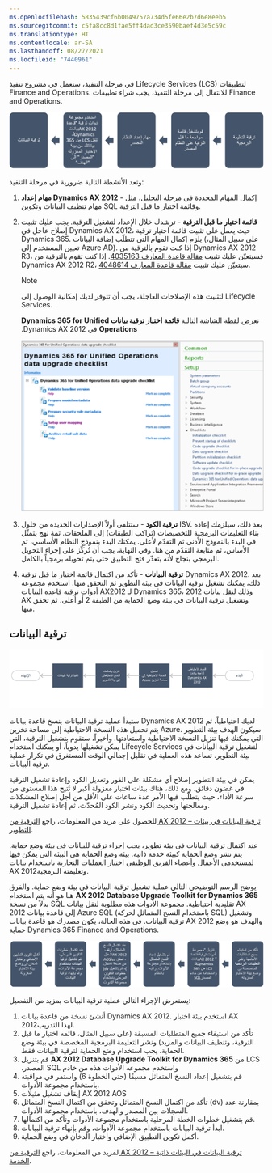 ```yaml
---
ms.openlocfilehash: 5835439cf6b0049757a734d5fe66e2b7d6e8eeb5
ms.sourcegitcommit: c5fa8cc8d1fae5ff4dad3ce3590baef4d3e5c59c
ms.translationtype: HT
ms.contentlocale: ar-SA
ms.lasthandoff: 08/27/2021
ms.locfileid: "7440961"
---
```

في مرحلة التنفيذ، ستعمل في مشروع تنفيذ Lifecycle Services (LCS) لتطبيقات Finance and Operations. للانتقال إلى مرحلة التنفيذ، يجب شراء تطبيقات Finance and Operations.

![رسم تخطيطي لعملية التنفيذ بدءاً من ترقية الكود إلى ترقية البيانات.](../media/execution-process.png)

وتعد الأنشطة التالية ضرورية في مرحلة التنفيذ:

1.  **مهام إعداد Dynamics AX 2012** - إكمال المهام المحددة في مرحلة التحليل، مثل مهام تنظيف البيانات وتكوين SQL وقائمة اختيار ما قبل الترقية.

2.  **قائمة اختيار ما قبل الترقية** - ترشدك خلال الإعداد لتشغيل الترقية. يجب عليك تثبيت إصلاح عاجل في Dynamics AX 2012، حيث يعمل على تثبيت قائمة اختيار ترقية Dynamics 365. يلزم إكمال المهام التي تتطلّب إضافة البيانات (على سبيل المثال، تعيين المستخدم إلى Azure AD). إذا كنت تقوم بالترقية من Dynamics AX 2012 R3، فسيتعيّن عليك تثبيت [مقالة قاعدة المعارف 4035163](https://go.microsoft.com/fwlink/?linkid=852255). إذا كنت تقوم بالترقية من Dynamics AX 2012 R2، سيتعيّن عليك تثبيت [مقالة قاعدة المعارف 4048614](https://go.microsoft.com/fwlink/?linkid=869025).
    > [!NOTE]
    > لتثبيت هذه الإصلاحات العاجلة، يجب أن تتوفر لديك إمكانية الوصول إلى Lifecycle Services.

    ‏‫تعرض لقطة الشاشة التالية **قائمة اختيار ترقية بيانات Dynamics 365 for Unified Operations** في Dynamics AX 2012.
 

    [![ لقطة شاشة لقائمة اختيار ترقية بيانات Dynamics 365 for Unified Operations في Dynamics AX 2012.](../media/checklist.png)](../media/checklist.png#lightbox)

3.  **ترقية الكود** - ستتلقى أولاً الإصدارات الجديدة من حلول ISV. بعد ذلك، سيلزمك إعادة بناء التعليمات البرمجية للتخصيصات (تراكب الطبقات) إلى الملحقات. ثمة نهج يتمثّل في البدء بالنموذج الأدنى ثم التقدّم لأعلى. يمكنك البدء بنموذج النظام الأساسي، ثم الأساس، ثم متابعة التقدّم من هنا. وفي النهاية، يجب أن تُركّز على إجراء التحويل البرمجي بنجاح لأنه يتعذّر فتح التطبيق حتى يتم تحويله برمجياً بالكامل.
4.  **ترقية البيانات** - تأكد من اكتمال قائمة اختيار ما قبل ترقية Dynamics AX 2012. بعد ذلك، يمكنك تشغيل ترقية البيانات في بيئة التطوير ثم التحقق منها. استخدم مجموعة أدوات ترقيه قاعده البيانات AX2012 لـ Dynamics 365، وذلك لنقل بيانات 2012 AX وتشغيل ترقية البيانات في بيئة وضع الحماية من الطبقة 2 أو أعلى، ثم تحقق منها.‬

## <a name="data-upgrade"></a>ترقية البيانات


[![رسم تخطيطي لعملية ترقية البيانات في بيئة التطوير.](../media/data-process.png)](../media/data-process.png#lightbox)

ستبدأ عملية ترقية البيانات بنسخ قاعدة بيانات Dynamics AX 2012 لديك احتياطياً، ثم يتم تحميل هذه النسخة الاحتياطية إلى مساحة تخزين Azure. سيكون الهدف بيئة التطوير التي يمكنك فيها تنزيل النسخة الاحتياطية واستعادتها. وأخيراً، ستقوم بتشغيل الترقية، التي يمكن تشغيلها يدوياً، أو يمكنك استخدام Lifecycle Services لتشغيل ترقية البيانات في بيئة التطوير. تساعد هذه العملية في تقليل إجمالي الوقت المستغرق في تكرار عملية ترقية البيانات. 

يمكن في بيئة التطوير إصلاح أي مشكلة على الفور وتعديل الكود وإعادة تشغيل الترقية في غضون دقائق. ومع ذلك، هناك بيئات اختبار معزولة‬ أكبر لا تُتيح هذا المستوى من سرعة الأداء، حيث يتطلّب فيها الأمر عدة ساعات على الأقل من أجل إصلاح المشكلات ومعالجتها وتحديث الكود ونشر الكود المُحدّث، ثم إعادة تشغيل الترقية. 

للحصول على مزيد من المعلومات، راجع [الترقية من AX 2012 – ترقية البيانات في بيئات التطوير](/dynamics365/fin-ops-core/dev-itpro/migration-upgrade/data-upgrade-2012/?azure-portal=true).

عند اكتمال ترقية البيانات في بيئة تطوير، يجب إجراء ترقية للبيانات في بيئة وضع حماية. يتم نشر وضع الحماية كبيئة خدمة ذاتية. بيئة وضع الحماية هي البيئة التي يمكن فيها لمستخدمي الأعمال وأعضاء الفريق الوظيفي اختبار العمليات التجارية باستخدام بيانات AX 2012وتعليمته البرمجية.

يوضح الرسم التوضيحي التالي عملية تشغيل ترقية البيانات في بيئة وضع حماية. والفرق هنا هو أنه يتم استخدام **AX 2012 Database Upgrade Toolkit for Dynamics 365** بدلاً من نسخة SQL تقليدية احتياطية. مجموعة الأدوات هذه مطلوبة لنقل بيانات AX 2012 إلى قاعدة بيانات Azure SQL (باستخدام النسخ المتماثل لحركة SQL) وتشغيل ترقية البيانات. في هذه الحالة، يكون مصدرك هو قاعدة بيانات AX 2012 والهدف هو وضع حماية Dynamics 365 Finance and Operations.


[![ رسم تخطيطي لعملية ترقية البيانات في بيئة وضع حماية.](../media/data-process-2.png)](../media/data-process-2.png#lightbox)

يستعرض الإجراء التالي عملية ترقية البيانات بمزيد من التفصيل:

1.  أنشئ نسخة من قاعدة بيانات Dynamics AX 2012. استخدم بيئة اختبار AX 2012لهذا التدريب.
2.  تأكد من استيفاء جميع المتطلبات المسبقة (على سبيل المثال، قائمه اختيار ما قبل الترقية، وتنظيف البيانات والمزيد) ونشر التعليمة البرمجية المخصصة‬ في بيئة وضع الحماية. يجب استخدام وضع الحماية لترقية البيانات فقط.
3.  قم بتنزيل **AX 2012 Database Upgrade Toolkit for Dynamics 365** من LCS واستخدم ‏‫مجموعه الأدوات هذه من خادم SQL المصدر.
4.  قم بتشغيل إعداد النسخ المتماثل مسبقًا (حتى الخطوة 6) واستمر في مراقبته باستخدام مجموعة الأدوات.
5.  إيقاف تشغيل مثيلات AX 2012 AOS
6.  تأكد من اكتمال النسخ المتماثل وتحقق من اكتمال النسخ المتماثل (dv) بمقارنة عدد السجلات بين المصدر والهدف، باستخدام مجموعة الأدوات.
7.  قم بتشغيل خطوات الخطة المرحلية باستخدام مجموعة الأدوات وتأكد من اكتمالها.
8.  ابدأ ترقية البيانات باستخدام مجموعة الأدوات، وقم بإنهاء ترقية البيانات.
9.  أكمل تكوين التطبيق الإضافي واختبار الدخان في وضع الحماية.



لمزيد من المعلومات، راجع [الترقية من AX 2012 – ترقية البيانات في البيئات ذاتية الخدمة](/dynamics365/fin-ops-core/dev-itpro/migration-upgrade/data-upgrade-self-service/?azure-portal=true).


